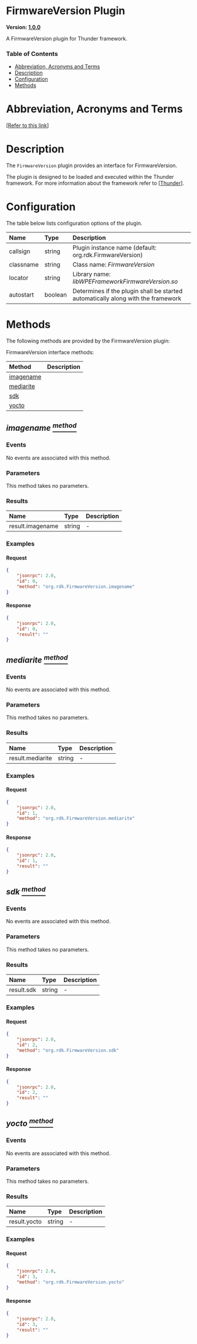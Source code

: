 <!-- Generated automatically, DO NOT EDIT! -->
<a id="head.FirmwareVersion_Plugin"></a>
# FirmwareVersion Plugin

**Version: [1.0.0](https://github.com/rdkcentral/rdkservices/blob/main/FirmwareVersion/CHANGELOG.md)**

A FirmwareVersion plugin for Thunder framework.

### Table of Contents

- [Abbreviation, Acronyms and Terms](#head.Abbreviation,_Acronyms_and_Terms)
- [Description](#head.Description)
- [Configuration](#head.Configuration)
- [Methods](#head.Methods)

<a id="head.Abbreviation,_Acronyms_and_Terms"></a>
# Abbreviation, Acronyms and Terms

[[Refer to this link](userguide/aat.md)]

<a id="head.Description"></a>
# Description

The `FirmwareVersion` plugin provides an interface for FirmwareVersion.

The plugin is designed to be loaded and executed within the Thunder framework. For more information about the framework refer to [[Thunder](#ref.Thunder)].

<a id="head.Configuration"></a>
# Configuration

The table below lists configuration options of the plugin.

| Name | Type | Description |
| :-------- | :-------- | :-------- |
| callsign | string | Plugin instance name (default: org.rdk.FirmwareVersion) |
| classname | string | Class name: *FirmwareVersion* |
| locator | string | Library name: *libWPEFrameworkFirmwareVersion.so* |
| autostart | boolean | Determines if the plugin shall be started automatically along with the framework |

<a id="head.Methods"></a>
# Methods

The following methods are provided by the FirmwareVersion plugin:

FirmwareVersion interface methods:

| Method | Description |
| :-------- | :-------- |
| [imagename](#method.imagename) |  |
| [mediarite](#method.mediarite) |  |
| [sdk](#method.sdk) |  |
| [yocto](#method.yocto) |  |

<a id="method.imagename"></a>
## *imagename [<sup>method</sup>](#head.Methods)*



### Events
No events are associated with this method.
### Parameters
This method takes no parameters.
### Results
| Name | Type | Description |
| :-------- | :-------- | :-------- |
| result.imagename | string | - |

### Examples


#### Request

```json
{
    "jsonrpc": 2.0,
    "id": 0,
    "method": "org.rdk.FirmwareVersion.imagename"
}
```


#### Response

```json
{
    "jsonrpc": 2.0,
    "id": 0,
    "result": ""
}
```

<a id="method.mediarite"></a>
## *mediarite [<sup>method</sup>](#head.Methods)*



### Events
No events are associated with this method.
### Parameters
This method takes no parameters.
### Results
| Name | Type | Description |
| :-------- | :-------- | :-------- |
| result.mediarite | string | - |

### Examples


#### Request

```json
{
    "jsonrpc": 2.0,
    "id": 1,
    "method": "org.rdk.FirmwareVersion.mediarite"
}
```


#### Response

```json
{
    "jsonrpc": 2.0,
    "id": 1,
    "result": ""
}
```

<a id="method.sdk"></a>
## *sdk [<sup>method</sup>](#head.Methods)*



### Events
No events are associated with this method.
### Parameters
This method takes no parameters.
### Results
| Name | Type | Description |
| :-------- | :-------- | :-------- |
| result.sdk | string | - |

### Examples


#### Request

```json
{
    "jsonrpc": 2.0,
    "id": 2,
    "method": "org.rdk.FirmwareVersion.sdk"
}
```


#### Response

```json
{
    "jsonrpc": 2.0,
    "id": 2,
    "result": ""
}
```

<a id="method.yocto"></a>
## *yocto [<sup>method</sup>](#head.Methods)*



### Events
No events are associated with this method.
### Parameters
This method takes no parameters.
### Results
| Name | Type | Description |
| :-------- | :-------- | :-------- |
| result.yocto | string | - |

### Examples


#### Request

```json
{
    "jsonrpc": 2.0,
    "id": 3,
    "method": "org.rdk.FirmwareVersion.yocto"
}
```


#### Response

```json
{
    "jsonrpc": 2.0,
    "id": 3,
    "result": ""
}
```


